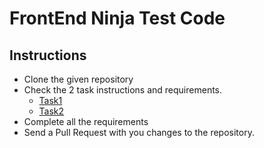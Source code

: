 # FrontEnd Ninja Test Code

## Instructions

- Clone the given repository
- Check the 2 task instructions and requirements.
    - [Task1](./task1/README.md)
    - [Task2](./task2/README.md)
- Complete all the requirements
- Send a Pull Request with you changes to the repository.